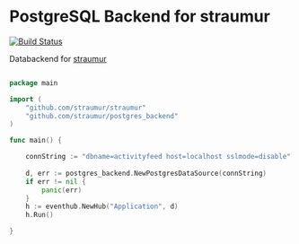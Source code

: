 PostgreSQL Backend for straumur
===============================

[![Build Status](https://secure.travis-ci.org/straumur/postgres_backend.png)](http://travis-ci.org/straumur/postgres_backend)

Databackend for [straumur](http://www.github.com/straumur/straumur)

```go

package main

import (
	"github.com/straumur/straumur"
	"github.com/straumur/postgres_backend"
)

func main() {

	connString := "dbname=activityfeed host=localhost sslmode=disable"
	
	d, err := postgres_backend.NewPostgresDataSource(connString)
	if err != nil {
		panic(err)
	}	
	h := eventhub.NewHub("Application", d)
	h.Run()

}
```